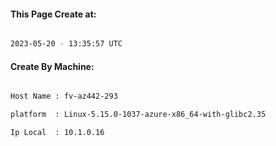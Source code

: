 
   
#### This Page Create at:

```bash

2023-05-20 - 13:35:57 UTC

```

#### Create By Machine:

```bash

Host Name : fv-az442-293

platform  : Linux-5.15.0-1037-azure-x86_64-with-glibc2.35

Ip Local  : 10.1.0.16

```

